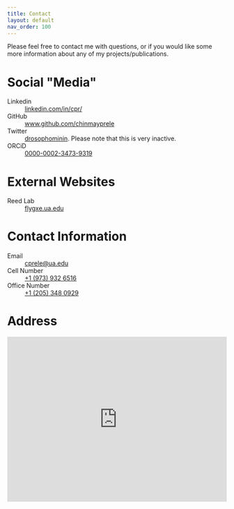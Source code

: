 ```yaml
---
title: Contact
layout: default
nav_order: 100
---
```


Please feel free to contact me with questions, or if you would like some more information about any of my projects/publications.

# Social "Media"

<dl>
  <dt>Linkedin</dt>
  <dd><a href="https://www.linkedin.com/in/cpr/">linkedin.com/in/cpr/</a></dd>
  <dt>GitHub</dt>
  <dd><a href="https://www.github.com/chinmayprele">www.github.com/chinmayprele</a></dd>
  <dt>Twitter</dt>
  <dd><a href="https://twitter.com/drosophominin">drosophominin</a>. Please note that this is very inactive.</dd>
  <dt>ORCiD</dt>
  <dd><a href="https://orcid.org/0000-0002-3473-9319">0000-0002-3473-9319</a></dd>
</dl>

# External Websites

<dl>
  <dt>Reed Lab</dt>
  <dd><a href="https://flygxe.ua.edu">flygxe.ua.edu</a></dd>
</dl>

# Contact Information

<dl>
  <dt>Email</dt>
  <dd><a href="mailto:cprele@ua.edu?cc=cprele@crimson.ua.edu, rele.chinmay.gep@gmail.com&subject=Contact%20from%20GitHub%20Pages%20Website">cprele@ua.edu</a></dd>
  <dt>Cell Number</dt>
  <dd><a href="tel:19739326516">+1 (973) 932 6516</a></dd>
  <dt>Office Number</dt>
  <dd><a href="tel:12053480929">+1 (205) 348 0929</a></dd>
</dl>

# Address

<style>
  .google-maps {
    position: relative;
    padding-bottom: 75%; // This is the aspect ratio
    height: 0;
    overflow: hidden;
  }
  .google-maps iframe {
    position: absolute;
    top: 0;
    left: 0;
    width: 100% !important;
    height: 100% !important;
  }
</style>
<div class="google-maps">
  <iframe src="https://www.google.com/maps/embed?pb=!1m18!1m12!1m3!1d3337.9964012443074!2d-87.54384258710616!3d33.21419057337353!2m3!1f0!2f0!3f0!3m2!1i1024!2i768!4f13.1!3m3!1m2!1s0x888602a044da3989%3A0x9730584e50e4c8ab!2s300%20Hackberry%20Ln%2C%20Tuscaloosa%2C%20AL%2035401!5e0!3m2!1sen!2sus!4v1695738452903!5m2!1sen!2sus" width="600" height="450" style="border:0;" allowfullscreen="" loading="lazy" referrerpolicy="no-referrer-when-downgrade"></iframe>
</div>


